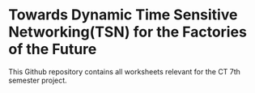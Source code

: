# Towards Dynamic Time Sensitive Networking(TSN) for the Factories of the Future

This Github repository contains all worksheets relevant for the CT 7th semester project.
